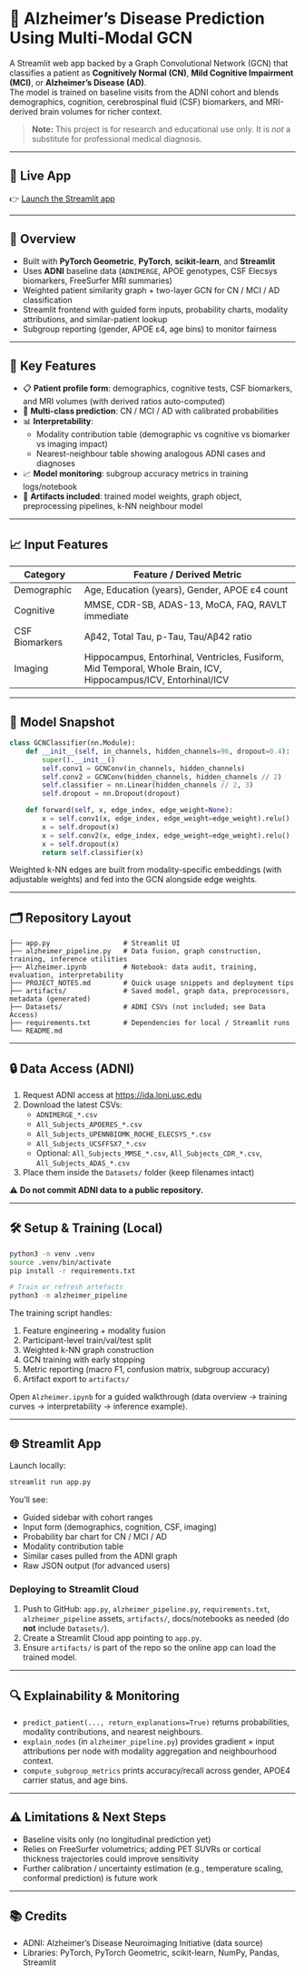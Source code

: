 # 🧠 Alzheimer’s Disease Prediction Using Multi-Modal GCN

A Streamlit web app backed by a Graph Convolutional Network (GCN) that classifies a patient as **Cognitively Normal (CN)**, **Mild Cognitive Impairment (MCI)**, or **Alzheimer’s Disease (AD)**.  
The model is trained on baseline visits from the ADNI cohort and blends demographics, cognition, cerebrospinal fluid (CSF) biomarkers, and MRI-derived brain volumes for richer context.

> **Note:** This project is for research and educational use only. It is *not* a substitute for professional medical diagnosis.

---

## 🔗 Live App

👉 [Launch the Streamlit app](https://multi-modal-alzheimer-diagnosis.streamlit.app)

---

## 📌 Overview

- Built with **PyTorch Geometric**, **PyTorch**, **scikit-learn**, and **Streamlit**
- Uses **ADNI** baseline data (`ADNIMERGE`, APOE genotypes, CSF Elecsys biomarkers, FreeSurfer MRI summaries)
- Weighted patient similarity graph + two-layer GCN for CN / MCI / AD classification
- Streamlit frontend with guided form inputs, probability charts, modality attributions, and similar-patient lookup
- Subgroup reporting (gender, APOE ε4, age bins) to monitor fairness

---

## 🚀 Key Features

- 📋 **Patient profile form**: demographics, cognitive tests, CSF biomarkers, and MRI volumes (with derived ratios auto-computed)
- 🧠 **Multi-class prediction**: CN / MCI / AD with calibrated probabilities
- 📊 **Interpretability**:
  - Modality contribution table (demographic vs cognitive vs biomarker vs imaging impact)
  - Nearest-neighbour table showing analogous ADNI cases and diagnoses
- 📈 **Model monitoring**: subgroup accuracy metrics in training logs/notebook
- 💾 **Artifacts included**: trained model weights, graph object, preprocessing pipelines, k-NN neighbour model

---

## 📈 Input Features

| Category       | Feature / Derived Metric                     |
|----------------|----------------------------------------------|
| Demographic    | Age, Education (years), Gender, APOE ε4 count |
| Cognitive      | MMSE, CDR-SB, ADAS-13, MoCA, FAQ, RAVLT immediate |
| CSF Biomarkers | Aβ42, Total Tau, p-Tau, Tau/Aβ42 ratio        |
| Imaging        | Hippocampus, Entorhinal, Ventricles, Fusiform, Mid Temporal, Whole Brain, ICV, Hippocampus/ICV, Entorhinal/ICV |

---

## 🧠 Model Snapshot

```python
class GCNClassifier(nn.Module):
    def __init__(self, in_channels, hidden_channels=96, dropout=0.4):
        super().__init__()
        self.conv1 = GCNConv(in_channels, hidden_channels)
        self.conv2 = GCNConv(hidden_channels, hidden_channels // 2)
        self.classifier = nn.Linear(hidden_channels // 2, 3)
        self.dropout = nn.Dropout(dropout)

    def forward(self, x, edge_index, edge_weight=None):
        x = self.conv1(x, edge_index, edge_weight=edge_weight).relu()
        x = self.dropout(x)
        x = self.conv2(x, edge_index, edge_weight=edge_weight).relu()
        x = self.dropout(x)
        return self.classifier(x)
```

Weighted k-NN edges are built from modality-specific embeddings (with adjustable weights) and fed into the GCN alongside edge weights.

---

## 🗂️ Repository Layout

```
├── app.py                  # Streamlit UI
├── alzheimer_pipeline.py   # Data fusion, graph construction, training, inference utilities
├── Alzheimer.ipynb         # Notebook: data audit, training, evaluation, interpretability
├── PROJECT_NOTES.md        # Quick usage snippets and deployment tips
├── artifacts/              # Saved model, graph data, preprocessors, metadata (generated)
├── Datasets/               # ADNI CSVs (not included; see Data Access)
├── requirements.txt        # Dependencies for local / Streamlit runs
└── README.md
```

---

## 🔒 Data Access (ADNI)

1. Request ADNI access at https://ida.loni.usc.edu  
2. Download the latest CSVs:
   - `ADNIMERGE_*.csv`
   - `All_Subjects_APOERES_*.csv`
   - `All_Subjects_UPENNBIOMK_ROCHE_ELECSYS_*.csv`
   - `All_Subjects_UCSFFSX7_*.csv`
   - Optional: `All_Subjects_MMSE_*.csv`, `All_Subjects_CDR_*.csv`, `All_Subjects_ADAS_*.csv`
3. Place them inside the `Datasets/` folder (keep filenames intact)

⚠️ **Do not commit ADNI data to a public repository.**

---

## 🛠️ Setup & Training (Local)

```bash
python3 -m venv .venv
source .venv/bin/activate
pip install -r requirements.txt

# Train or refresh artefacts
python3 -m alzheimer_pipeline
```

The training script handles:

1. Feature engineering + modality fusion
2. Participant-level train/val/test split
3. Weighted k-NN graph construction
4. GCN training with early stopping
5. Metric reporting (macro F1, confusion matrix, subgroup accuracy)
6. Artifact export to `artifacts/`

Open `Alzheimer.ipynb` for a guided walkthrough (data overview → training curves → interpretability → inference example).

---

## 🌐 Streamlit App

Launch locally:

```bash
streamlit run app.py
```

You’ll see:

- Guided sidebar with cohort ranges
- Input form (demographics, cognition, CSF, imaging)
- Probability bar chart for CN / MCI / AD
- Modality contribution table
- Similar cases pulled from the ADNI graph
- Raw JSON output (for advanced users)

### Deploying to Streamlit Cloud

1. Push to GitHub: `app.py`, `alzheimer_pipeline.py`, `requirements.txt`, `alzheimer_pipeline` assets, `artifacts/`, docs/notebooks as needed (do **not** include `Datasets/`).
2. Create a Streamlit Cloud app pointing to `app.py`.
3. Ensure `artifacts/` is part of the repo so the online app can load the trained model.

---

## 🔍 Explainability & Monitoring

- `predict_patient(..., return_explanations=True)` returns probabilities, modality contributions, and nearest neighbours.
- `explain_nodes` (in `alzheimer_pipeline.py`) provides gradient × input attributions per node with modality aggregation and neighbourhood context.
- `compute_subgroup_metrics` prints accuracy/recall across gender, APOE4 carrier status, and age bins.

---

## ⚠️ Limitations & Next Steps

- Baseline visits only (no longitudinal prediction yet)  
- Relies on FreeSurfer volumetrics; adding PET SUVRs or cortical thickness trajectories could improve sensitivity  
- Further calibration / uncertainty estimation (e.g., temperature scaling, conformal prediction) is future work

---

## 📚 Credits

- ADNI: Alzheimer’s Disease Neuroimaging Initiative (data source)
- Libraries: PyTorch, PyTorch Geometric, scikit-learn, NumPy, Pandas, Streamlit

